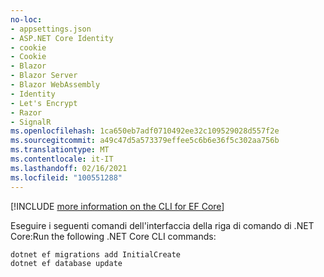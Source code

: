 ```yaml
---
no-loc:
- appsettings.json
- ASP.NET Core Identity
- cookie
- Cookie
- Blazor
- Blazor Server
- Blazor WebAssembly
- Identity
- Let's Encrypt
- Razor
- SignalR
ms.openlocfilehash: 1ca650eb7adf0710492ee32c109529028d557f2e
ms.sourcegitcommit: a49c47d5a573379effee5c6b6e36f5c302aa756b
ms.translationtype: MT
ms.contentlocale: it-IT
ms.lasthandoff: 02/16/2021
ms.locfileid: "100551288"
---
```

[!INCLUDE [more information on the CLI for EF Core](~/includes/ef-cli.md)]

<span data-ttu-id="22bae-101">Eseguire i seguenti comandi dell'interfaccia della riga di comando di .NET Core:</span><span class="sxs-lookup"><span data-stu-id="22bae-101">Run the following .NET Core CLI commands:</span></span>

```dotnetcli
dotnet ef migrations add InitialCreate
dotnet ef database update
```

